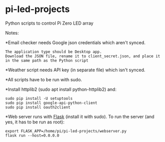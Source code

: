 # pi-led-projects
Python scripts to control Pi Zero LED array

Notes:

  *Email checker needs Google json credentials which aren't synced.
  ```https://developers.google.com/workspace/guides/create-credentials#oauth-client-id
  The application type should be Desktop app.
  Download the JSON file, rename it to client_secret.json, and place it in the same path as the Python script
  ```

  *Weather script needs API key (in separate file) which isn't synced.

  *All scripts have to be run with sudo.
  
  *Install httplib2 (sudo apt install python-httplib2) and:
  ```
  sudo pip install -U setuptools
sudo pip install google-api-python-client
sudo pip install oauth2client
```

  *Web server runs with [Flask](http://flask.pocoo.org/docs/0.12/installation/#installation) (install it with sudo). To run the server (and yes, it has to be run as root):
```
export FLASK_APP=/home/pi/pi-led-projects/webserver.py
flask run --host=0.0.0.0
```
